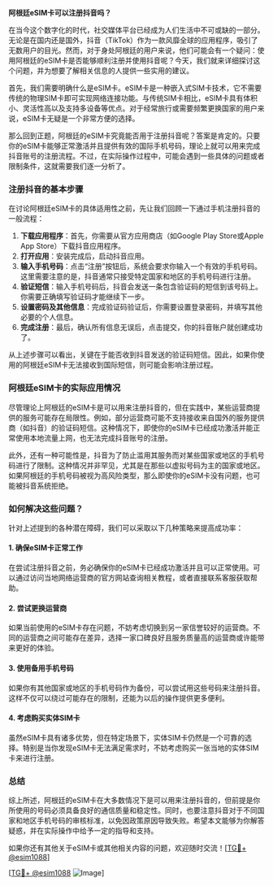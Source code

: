 **阿根廷eSIM卡可以注册抖音吗？**

在当今这个数字化的时代，社交媒体平台已经成为人们生活中不可或缺的一部分。无论是在国内还是国外，抖音（TikTok）作为一款风靡全球的应用程序，吸引了无数用户的目光。然而，对于身处阿根廷的用户来说，他们可能会有一个疑问：使用阿根廷的eSIM卡是否能够顺利注册并使用抖音呢？今天，我们就来详细探讨这个问题，并为想要了解相关信息的人提供一些实用的建议。

首先，我们需要明确什么是eSIM卡。eSIM卡是一种嵌入式SIM卡技术，它不需要传统的物理SIM卡即可实现网络连接功能。与传统SIM卡相比，eSIM卡具有体积小、灵活性高以及支持多设备等优点。对于经常旅行或需要频繁更换国家的用户来说，eSIM卡无疑是一个非常方便的选择。

那么回到正题，阿根廷的eSIM卡究竟能否用于注册抖音呢？答案是肯定的。只要你的eSIM卡能够正常激活并且提供有效的国际手机号码，理论上就可以用来完成抖音账号的注册流程。不过，在实际操作过程中，可能会遇到一些具体的问题或者限制条件，这就需要我们逐一分析了。

### **注册抖音的基本步骤**
在讨论阿根廷eSIM卡的具体适用性之前，先让我们回顾一下通过手机注册抖音的一般流程：

1. **下载应用程序**：首先，你需要从官方应用商店（如Google Play Store或Apple App Store）下载抖音应用程序。
2. **打开应用**：安装完成后，启动抖音应用。
3. **输入手机号码**：点击“注册”按钮后，系统会要求你输入一个有效的手机号码。这里需要注意的是，抖音通常只接受特定国家和地区的手机号码进行注册。
4. **验证短信**：输入手机号码后，抖音会发送一条包含验证码的短信到该号码上。你需要正确填写验证码才能继续下一步。
5. **设置密码及其他信息**：完成验证码验证后，你需要设置登录密码，并填写其他必要的个人信息。
6. **完成注册**：最后，确认所有信息无误后，点击提交，你的抖音账户就创建成功了。

从上述步骤可以看出，关键在于能否收到抖音发送的验证码短信。因此，如果你使用的阿根廷eSIM卡无法接收到国际短信，则可能会影响注册过程。

### **阿根廷eSIM卡的实际应用情况**
尽管理论上阿根廷的eSIM卡是可以用来注册抖音的，但在实践中，某些运营商提供的服务可能存在局限性。例如，部分运营商可能不支持接收来自国外的服务提供商（如抖音）的验证码短信。这种情况下，即使你的eSIM卡已经成功激活并能正常使用本地流量上网，也无法完成抖音账号的注册。

此外，还有一种可能性是，抖音为了防止滥用其服务而对某些国家或地区的手机号码进行了限制。这种情况并非罕见，尤其是在那些以虚拟号码为主的国家或地区。如果阿根廷的手机号码被视为高风险类型，那么即使你的eSIM卡没有问题，也可能被抖音系统拒绝。

### **如何解决这些问题？**
针对上述提到的各种潜在障碍，我们可以采取以下几种策略来提高成功率：

#### **1. 确保eSIM卡正常工作**
在尝试注册抖音之前，务必确保你的eSIM卡已经成功激活并且可以正常使用。可以通过访问当地网络运营商的官方网站查询相关教程，或者直接联系客服获取帮助。

#### **2. 尝试更换运营商**
如果当前使用的eSIM卡存在问题，不妨考虑切换到另一家信誉较好的运营商。不同的运营商之间可能存在差异，选择一家口碑良好且服务质量高的运营商或许能带来更好的体验。

#### **3. 使用备用手机号码**
如果你有其他国家或地区的手机号码作为备份，可以尝试用这些号码来注册抖音。这样不仅可以绕过可能存在的限制，还能为以后的操作提供更多便利。

#### **4. 考虑购买实体SIM卡**
虽然eSIM卡具有诸多优势，但在特定场景下，实体SIM卡仍然是一个可靠的选择。特别是当你发现eSIM卡无法满足需求时，不妨考虑购买一张当地的实体SIM卡来进行注册。

### **总结**
综上所述，阿根廷的eSIM卡在大多数情况下是可以用来注册抖音的，但前提是你所使用的号码必须具备良好的通信质量和稳定性。同时，也要注意抖音对于不同国家和地区手机号码的审核标准，以免因政策原因导致失败。希望本文能够为你解答疑惑，并在实际操作中给予一定的指导和支持。

如果你还有其他关于eSIM卡或其他相关内容的问题，欢迎随时交流！[[TG💪+ @esim1088](https://t.me/s/esim1088)]

[[TG💪+ @esim1088](https://t.me/s/esim1088) ![Image](https://i.postimg.cc/4NQfJmqS/Snipaste-2025-05-13-00-14-12.png)]